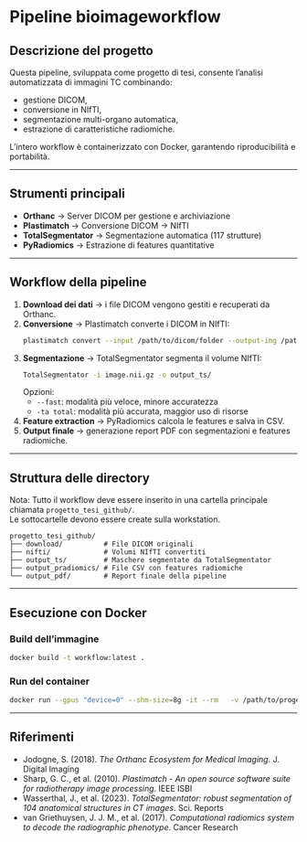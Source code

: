 # Pipeline bioimageworkflow

## Descrizione del progetto
Questa pipeline, sviluppata come progetto di tesi, consente l’analisi automatizzata di immagini TC combinando:
- gestione DICOM,
- conversione in NIfTI,
- segmentazione multi-organo automatica,
- estrazione di caratteristiche radiomiche.

L’intero workflow è containerizzato con Docker, garantendo riproducibilità e portabilità.

---

## Strumenti principali
- **Orthanc** → Server DICOM per gestione e archiviazione
- **Plastimatch** → Conversione DICOM → NIfTI
- **TotalSegmentator** → Segmentazione automatica (117 strutture)
- **PyRadiomics** → Estrazione di features quantitative

---

## Workflow della pipeline
1. **Download dei dati** → i file DICOM vengono gestiti e recuperati da Orthanc.  
2. **Conversione** → Plastimatch converte i DICOM in NIfTI:  
   ```bash
   plastimatch convert --input /path/to/dicom/folder --output-img /path/to/output/image.nii.gz
   ```
3. **Segmentazione** → TotalSegmentator segmenta il volume NIfTI:  
   ```bash
   TotalSegmentator -i image.nii.gz -o output_ts/
   ```
   Opzioni:
   - `--fast`: modalità più veloce, minore accuratezza  
   - `-ta total`: modalità più accurata, maggior uso di risorse  
4. **Feature extraction** → PyRadiomics calcola le features e salva in CSV.  
5. **Output finale** → generazione report PDF con segmentazioni e features radiomiche.

---

## Struttura delle directory
Nota: Tutto il workflow deve essere inserito in una cartella principale chiamata `progetto_tesi_github/`.  
Le sottocartelle devono essere create sulla workstation.

```plaintext
progetto_tesi_github/
├── download/          # File DICOM originali
├── nifti/             # Volumi NIfTI convertiti
├── output_ts/         # Maschere segmentate da TotalSegmentator
├── output_pradiomics/ # File CSV con features radiomiche
└── output_pdf/        # Report finale della pipeline
```

---

## Esecuzione con Docker
### Build dell’immagine
```bash
docker build -t workflow:latest .
```

### Run del container
```bash
docker run --gpus "device=0" --shm-size=8g -it --rm   -v /path/to/progetto_tesi_github/download:/download   -v /path/to/progetto_tesi_github/nifti:/nifti   -v /path/to/progetto_tesi_github/output_ts:/output_ts   -v /path/to/progetto_tesi_github/output_pradiomics:/output_pradiomics   -v /path/to/progetto_tesi_github/output_pdf:/output_pdf   workflow:latest
```

---

## Riferimenti
- Jodogne, S. (2018). *The Orthanc Ecosystem for Medical Imaging*. J. Digital Imaging  
- Sharp, G. C., et al. (2010). *Plastimatch - An open source software suite for radiotherapy image processing*. IEEE ISBI  
- Wasserthal, J., et al. (2023). *TotalSegmentator: robust segmentation of 104 anatomical structures in CT images*. Sci. Reports  
- van Griethuysen, J. J. M., et al. (2017). *Computational radiomics system to decode the radiographic phenotype*. Cancer Research  
